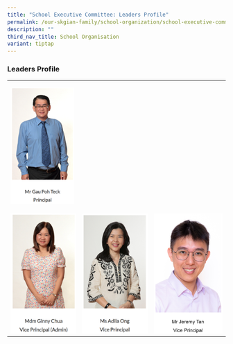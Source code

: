 ```yaml
---
title: "School Executive Committee: Leaders Profile"
permalink: /our-skgian-family/school-organization/school-executive-committee/leaders-profile/
description: ""
third_nav_title: School Organisation
variant: tiptap
---
```

<h3><strong>Leaders Profile</strong></h3><table><tbody><tr><td rowspan="1" colspan="3"><p></p><div class="isomer-image-wrapper"><img style="width: 30%;" height="auto" width="100%" alt="" src="/images/Mr_Gau.PNG"></div></td></tr><tr><td rowspan="1" colspan="1"><p></p><div class="isomer-image-wrapper"><img style="width: 100%" height="auto" width="100%" alt="" src="/images/Mdm_Ginny_Chua.PNG"></div></td><td rowspan="1" colspan="1"><p></p><div class="isomer-image-wrapper"><img style="width: 100%" height="auto" width="100%" alt="" src="/images/Ms_Adila.PNG"></div></td><td rowspan="1" colspan="1"><p></p><div class="isomer-image-wrapper"><img style="width: 100%" height="auto" width="100%" alt="" src="/images/Mr_Jeremy.PNG"></div></td></tr></tbody></table><p></p>